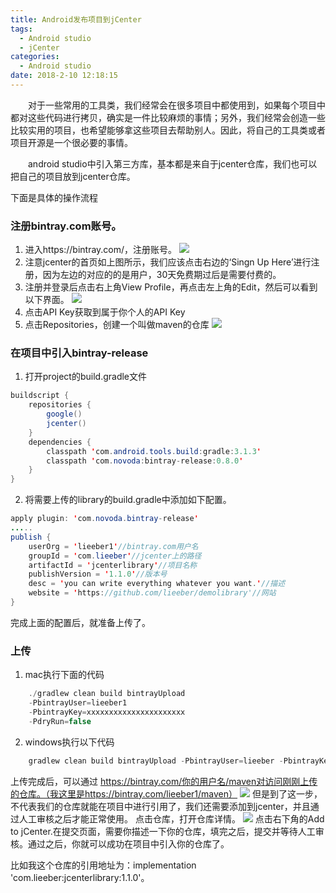 ```yaml
---
title: Android发布项目到jCenter
tags:
  - Android studio
  - jCenter
categories:
  - Android studio
date: 2018-2-10 12:18:15
---
```


&emsp;&emsp;对于一些常用的工具类，我们经常会在很多项目中都使用到，如果每个项目中都对这些代码进行拷贝，确实是一件比较麻烦的事情；另外，我们经常会创造一些比较实用的项目，也希望能够拿这些项目去帮助别人。因此，将自己的工具类或者项目开源是一个很必要的事情。

&emsp;&emsp;android studio中引入第三方库，基本都是来自于jcenter仓库，我们也可以把自己的项目放到jcenter仓库。

下面是具体的操作流程
<!-- more -->
### 注册bintray.com账号。
1. 进入https://bintray.com/，注册账号。
![](https://ws1.sinaimg.cn/large/5cc1a78ely1fsoyyn80fyj20rx0euaqp.jpg)
3. 注意jcenter的首页如上图所示，我们应该点击右边的‘Singn Up Here’进行注册，因为左边的对应的的是用户，30天免费期过后是需要付费的。
4. 注册并登录后点击右上角View Profile，再点击左上角的Edit，然后可以看到以下界面。
![](https://ws1.sinaimg.cn/large/5cc1a78ely1fsp1f8j38aj20td0fl0tv.jpg)
5. 点击API Key获取到属于你个人的API Key
6. 点击Repositories，创建一个叫做maven的仓库
![](https://ws1.sinaimg.cn/large/5cc1a78ely1fsp1gm6xl9j20hy0ja75a.jpg)
###  在项目中引入bintray-release
1. 打开project的build.gradle文件
```java
buildscript {
    repositories {
        google()
        jcenter()
    }
    dependencies {
        classpath 'com.android.tools.build:gradle:3.1.3'
        classpath 'com.novoda:bintray-release:0.8.0'
    }
}
```
2. 将需要上传的library的build.gradle中添加如下配置。
```java
apply plugin: 'com.novoda.bintray-release'
.....
publish {
    userOrg = 'lieeber1'//bintray.com用户名
    groupId = 'com.lieeber'//jcenter上的路径
    artifactId = 'jcenterlibrary'//项目名称
    publishVersion = '1.1.0'//版本号
    desc = 'you can write everything whatever you want.'//描述
    website = 'https://github.com/lieeber/demolibrary'//网站
}
```
完成上面的配置后，就准备上传了。
### 上传
1. mac执行下面的代码
```java
    ./gradlew clean build bintrayUpload
    -PbintrayUser=lieeber1
    -PbintrayKey=xxxxxxxxxxxxxxxxxxxxxx
    -PdryRun=false
```
2. windows执行以下代码
```java
    gradlew clean build bintrayUpload -PbintrayUser=lieeber -PbintrayKey=xxxxxxxxxxxxxxxxxxxxxx -PdryRun=false
```
上传完成后，可以通过 https://bintray.com/你的用户名/maven对访问刚刚上传的仓库。（我这里是https://bintray.com/lieeber1/maven）
![](https://ws1.sinaimg.cn/large/5cc1a78ely1fsp1l5pin9j20po0jpwfu.jpg)
但是到了这一步，不代表我们的仓库就能在项目中进行引用了，我们还需要添加到jcenter，并且通过人工审核之后才能正常使用。
点击仓库，打开仓库详情。
![](https://ws1.sinaimg.cn/large/5cc1a78ely1fsp1lnlypmj20xf0jz41a.jpg)
点击右下角的Add to jCenter.在提交页面，需要你描述一下你的仓库，填完之后，提交并等待人工审核。通过之后，你就可以成功在项目中引入你的仓库了。

比如我这个仓库的引用地址为：implementation 'com.lieeber:jcenterlibrary:1.1.0'。


